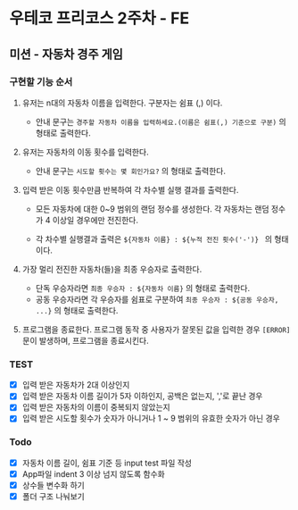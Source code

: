# 우테코 프리코스 2주차 - FE

## 미션 - 자동차 경주 게임

### 구현할 기능 순서

1. 유저는 n대의 자동차 이름을 입력한다. 구분자는 쉼표 (,) 이다.

   - 안내 문구는 `경주할 자동차 이름을 입력하세요.(이름은 쉼표(,) 기준으로 구분)` 의 형태로 출력한다.

2. 유저는 자동차의 이동 횟수를 입력한다.

   - 안내 문구는 `시도할 횟수는 몇 회인가요?` 의 형태로 출력한다.

3. 입력 받은 이동 횟수만큼 반복하여 각 차수별 실행 결과를 출력한다.

   - 모든 자동차에 대한 0~9 범위의 랜덤 정수를 생성한다. 각 자동차는 랜덤 정수가 4 이상일 경우에만 전진한다.

   - 각 차수별 실행결과 출력은 `${자동차 이름} : ${누적 전진 횟수('-')} ` 의 형태이다.

4. 가장 멀리 전진한 자동차(들)을 최종 우승자로 출력한다.

   - 단독 우승자라면 `최종 우승자 : ${자동차 이름}` 의 형태로 출력한다.
   - 공동 우승자라면 각 우승자를 쉼표로 구분하여 `최종 우승자 : ${공동 우승자, ...}` 의 형태로 출력한다.

5. 프로그램을 종료한다. 프로그램 동작 중 사용자가 잘못된 값을 입력한 경우 `[ERROR]` 문이 발생하며, 프로그램을 종료시킨다.

### TEST

- [x] 입력 받은 자동차가 2대 이상인지
- [x] 입력 받은 자동차 이름 길이가 5자 이하인지, 공백은 없는지, ','로 끝난 경우
- [x] 입력 받은 자동차의 이름이 중복되지 않았는지
- [x] 입력 받은 시도할 횟수가 숫자가 아니거나 1 ~ 9 범위의 유효한 숫자가 아닌 경우

### Todo

- [x] 자동차 이름 길이, 쉼표 기준 등 input test 파일 작성
- [x] App파일 indent 3 이상 넘지 않도록 함수화
- [x] 상수들 변수화 하기
- [x] 폴더 구조 나눠보기
